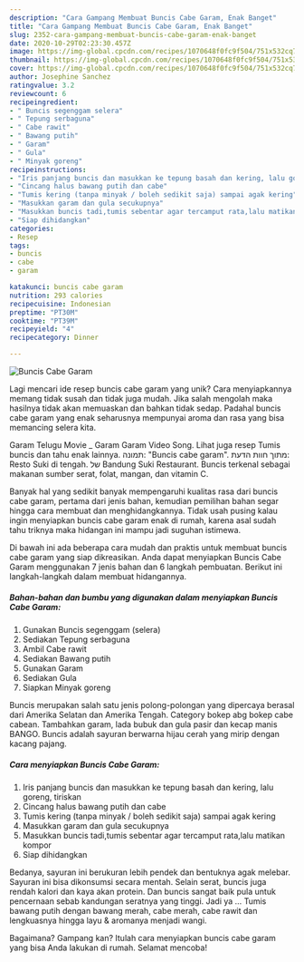 ```yaml
---
description: "Cara Gampang Membuat Buncis Cabe Garam, Enak Banget"
title: "Cara Gampang Membuat Buncis Cabe Garam, Enak Banget"
slug: 2352-cara-gampang-membuat-buncis-cabe-garam-enak-banget
date: 2020-10-29T02:23:30.457Z
image: https://img-global.cpcdn.com/recipes/1070648f0fc9f504/751x532cq70/buncis-cabe-garam-foto-resep-utama.jpg
thumbnail: https://img-global.cpcdn.com/recipes/1070648f0fc9f504/751x532cq70/buncis-cabe-garam-foto-resep-utama.jpg
cover: https://img-global.cpcdn.com/recipes/1070648f0fc9f504/751x532cq70/buncis-cabe-garam-foto-resep-utama.jpg
author: Josephine Sanchez
ratingvalue: 3.2
reviewcount: 6
recipeingredient:
- " Buncis segenggam selera"
- " Tepung serbaguna"
- " Cabe rawit"
- " Bawang putih"
- " Garam"
- " Gula"
- " Minyak goreng"
recipeinstructions:
- "Iris panjang buncis dan masukkan ke tepung basah dan kering, lalu goreng, tiriskan"
- "Cincang halus bawang putih dan cabe"
- "Tumis kering (tanpa minyak / boleh sedikit saja) sampai agak kering"
- "Masukkan garam dan gula secukupnya"
- "Masukkan buncis tadi,tumis sebentar agar tercamput rata,lalu matikan kompor"
- "Siap dihidangkan"
categories:
- Resep
tags:
- buncis
- cabe
- garam

katakunci: buncis cabe garam 
nutrition: 293 calories
recipecuisine: Indonesian
preptime: "PT30M"
cooktime: "PT39M"
recipeyield: "4"
recipecategory: Dinner

---
```



![Buncis Cabe Garam](https://img-global.cpcdn.com/recipes/1070648f0fc9f504/751x532cq70/buncis-cabe-garam-foto-resep-utama.jpg)

Lagi mencari ide resep buncis cabe garam yang unik? Cara menyiapkannya memang tidak susah dan tidak juga mudah. Jika salah mengolah maka hasilnya tidak akan memuaskan dan bahkan tidak sedap. Padahal buncis cabe garam yang enak seharusnya mempunyai aroma dan rasa yang bisa memancing selera kita.

Garam Telugu Movie _ Garam Garam Video Song. Lihat juga resep Tumis buncis dan tahu enak lainnya. תמונה: &#34;Buncis cabe garam&#34;. מתוך חוות הדעת: ‪Resto Suki di tengah.‬ של ‪Bandung Suki Restaurant‬. Buncis terkenal sebagai makanan sumber serat, folat, mangan, dan vitamin C.

Banyak hal yang sedikit banyak mempengaruhi kualitas rasa dari buncis cabe garam, pertama dari jenis bahan, kemudian pemilihan bahan segar hingga cara membuat dan menghidangkannya. Tidak usah pusing kalau ingin menyiapkan buncis cabe garam enak di rumah, karena asal sudah tahu triknya maka hidangan ini mampu jadi suguhan istimewa.


Di bawah ini ada beberapa cara mudah dan praktis untuk membuat buncis cabe garam yang siap dikreasikan. Anda dapat menyiapkan Buncis Cabe Garam menggunakan 7 jenis bahan dan 6 langkah pembuatan. Berikut ini langkah-langkah dalam membuat hidangannya.

<!--inarticleads1-->

##### Bahan-bahan dan bumbu yang digunakan dalam menyiapkan Buncis Cabe Garam:

1. Gunakan  Buncis segenggam (selera)
1. Sediakan  Tepung serbaguna
1. Ambil  Cabe rawit
1. Sediakan  Bawang putih
1. Gunakan  Garam
1. Sediakan  Gula
1. Siapkan  Minyak goreng


Buncis merupakan salah satu jenis polong-polongan yang dipercaya berasal dari Amerika Selatan dan Amerika Tengah. Category bokep abg bokep cabe cabean. Tambahkan garam, lada bubuk dan gula pasir dan kecap manis BANGO. Buncis adalah sayuran berwarna hijau cerah yang mirip dengan kacang pajang. 

<!--inarticleads2-->

##### Cara menyiapkan Buncis Cabe Garam:

1. Iris panjang buncis dan masukkan ke tepung basah dan kering, lalu goreng, tiriskan
1. Cincang halus bawang putih dan cabe
1. Tumis kering (tanpa minyak / boleh sedikit saja) sampai agak kering
1. Masukkan garam dan gula secukupnya
1. Masukkan buncis tadi,tumis sebentar agar tercamput rata,lalu matikan kompor
1. Siap dihidangkan


Bedanya, sayuran ini berukuran lebih pendek dan bentuknya agak melebar. Sayuran ini bisa dikonsumsi secara mentah. Selain serat, buncis juga rendah kalori dan kaya akan protein. Dan buncis sangat baik pula untuk pencernaan sebab kandungan seratnya yang tinggi. Jadi ya … Tumis bawang putih dengan bawang merah, cabe merah, cabe rawit dan lengkuasnya hingga layu &amp; aromanya menjadi wangi. 

Bagaimana? Gampang kan? Itulah cara menyiapkan buncis cabe garam yang bisa Anda lakukan di rumah. Selamat mencoba!
